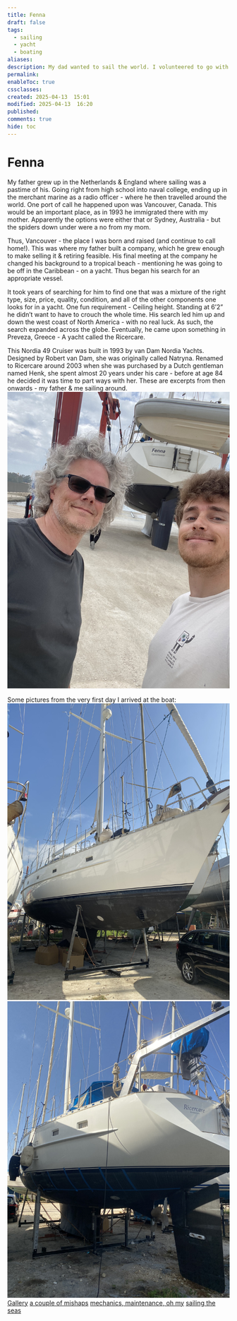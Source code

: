 ```yaml
---
title: Fenna
draft: false
tags:
  - sailing
  - yacht
  - boating
aliases: 
description: My dad wanted to sail the world. I volunteered to go with him. Stories and blurbs about the experience that has followed.
permalink: 
enableToc: true
cssclasses: 
created: 2025-04-13  15:01
modified: 2025-04-13  16:20
published: 
comments: true
hide: toc
---
```

# Fenna

My father grew up in the Netherlands & England where sailing was a pastime of his. Going right from high school into naval college, ending up in the merchant marine as a radio officer - where he then travelled around the world.  One port of call he happened upon was Vancouver, Canada. This would be an important place, as in 1993 he immigrated there with my mother. Apparently the options were either that or Sydney, Australia - but the spiders down under were a no from my mom.

Thus, Vancouver - the place I was born and raised (and continue to call home!). This was where my father built a company, which he grew enough to make selling it & retiring feasible. His final meeting at the company he changed his background to a tropical beach - mentioning he was going to be off in the Caribbean - on a yacht. Thus began his search for an appropriate vessel.

It took years of searching for him to find one that was a mixture of the right type, size, price, quality, condition, and all of the other components one looks for in a yacht.  One fun requirement - Ceiling height. Standing at 6’2” he didn’t want to have to crouch the whole time. His search led him up and down the west coast of North America - with no real luck. As such, the search expanded across the globe. Eventually, he came upon something in Preveza, Greece - A yacht called the Ricercare.

This Nordia 49 Cruiser was built in 1993 by van Dam Nordia Yachts. Designed by Robert van Dam, she was originally called Natryna. Renamed to Ricercare around 2003 when she was purchased by a Dutch gentleman named Henk, she spent almost 20 years under his care - before at age 84 he decided it was time to part ways with her.  These are excerpts from then onwards - my father & me sailing around. 
![fenna_first_launch](sailing_the_seas/attachments/fenna_first_launch.jpg)

Some pictures from the very first day I arrived at the boat:
![](attachments/ricercare_bow.jpg)
![](attachments/ricercare_stern.jpg)
[Gallery](Gallery/index.md)
[a couple of mishaps](a_couple_of_mishaps/index.md)
[mechanics, maintenance, oh my](mechanics_maintenance_oh_my/index.md)
[sailing the seas](sailing_the_seas/index.md)
